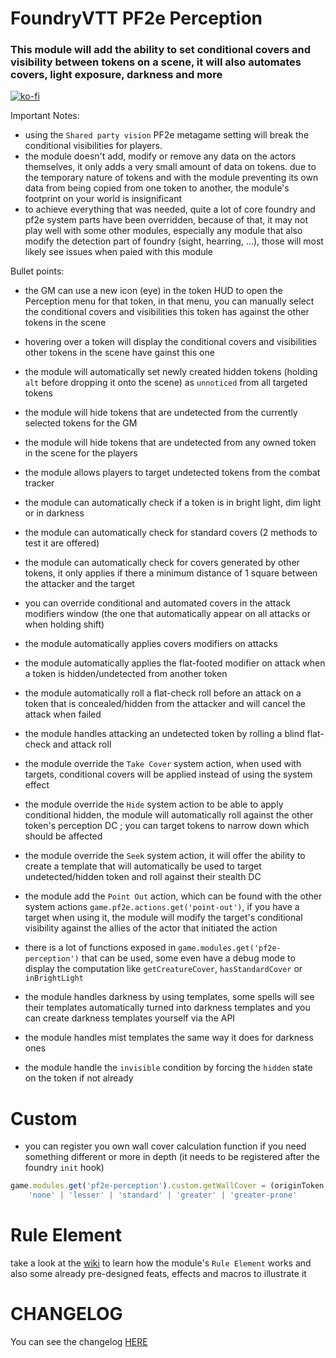 # FoundryVTT PF2e Perception

### This module will add the ability to set conditional covers and visibility between tokens on a scene, it will also automates covers, light exposure, darkness and more

[![ko-fi](https://ko-fi.com/img/githubbutton_sm.svg)](https://ko-fi.com/K3K6M2V13)

Important Notes:

-   using the `Shared party vision` PF2e metagame setting will break the conditional visibilities for players.
-   the module doesn't add, modify or remove any data on the actors themselves, it only adds a very small amount of data on tokens. due to the temporary nature of tokens and with the module preventing its own data from being copied from one token to another, the module's footprint on your world is insignificant
-   to achieve everything that was needed, quite a lot of core foundry and pf2e system parts have been overridden, because of that, it may not play well with some other modules, especially any module that also modify the detection part of foundry (sight, hearring, ...), those will most likely see issues when paied with this module

Bullet points:

-   the GM can use a new icon (eye) in the token HUD to open the Perception menu for that token, in that menu, you can manually select the conditional covers and visibilities this token has against the other tokens in the scene

-   hovering over a token will display the conditional covers and visibilities other tokens in the scene have gainst this one

-   the module will automatically set newly created hidden tokens (holding `alt` before dropping it onto the scene) as `unnoticed` from all targeted tokens

-   the module will hide tokens that are undetected from the currently selected tokens for the GM

-   the module will hide tokens that are undetected from any owned token in the scene for the players

-   the module allows players to target undetected tokens from the combat tracker

-   the module can automatically check if a token is in bright light, dim light or in darkness

-   the module can automatically check for standard covers (2 methods to test it are offered)

-   the module can automatically check for covers generated by other tokens, it only applies if there a minimum distance of 1 square between the attacker and the target

-   you can override conditional and automated covers in the attack modifiers window (the one that automatically appear on all attacks or when holding shift)

-   the module automatically applies covers modifiers on attacks

-   the module automatically applies the flat-footed modifier on attack when a token is hidden/undetected from another token

-   the module automatically roll a flat-check roll before an attack on a token that is concealed/hidden from the attacker and will cancel the attack when failed

-   the module handles attacking an undetected token by rolling a blind flat-check and attack roll

-   the module override the `Take Cover` system action, when used with targets, conditional covers will be applied instead of using the system effect

-   the module override the `Hide` system action to be able to apply conditional hidden, the module will automatically roll against the other token's perception DC ; you can target tokens to narrow down which should be affected

-   the module override the `Seek` system action, it will offer the ability to create a template that will automatically be used to target undetected/hidden token and roll against their stealth DC

-   the module add the `Point Out` action, which can be found with the other system actions `game.pf2e.actions.get('point-out')`, if you have a target when using it, the module will modify the target's conditional visibility against the allies of the actor that initiated the action

-   there is a lot of functions exposed in `game.modules.get('pf2e-perception')` that can be used, some even have a debug mode to display the computation like `getCreatureCover`, `hasStandardCover` or `inBrightLight`

-   the module handles darkness by using templates, some spells will see their templates automatically turned into darkness templates and you can create darkness templates yourself via the API

-   the module handles mist templates the same way it does for darkness ones

-   the module handle the `invisible` condition by forcing the `hidden` state on the token if not already

# Custom

-   you can register you own wall cover calculation function if you need something different or more in depth (it needs to be registered after the foundry `init` hook)

```js
game.modules.get('pf2e-perception').custom.getWallCover = (originToken, targetToken, debug = false) =>
    'none' | 'lesser' | 'standard' | 'greater' | 'greater-prone'
```

# Rule Element

take a look at the [wiki](https://github.com/reonZ/pf2e-perception/wiki#rule-element) to learn how the module's `Rule Element` works and also some already pre-designed feats, effects and macros to illustrate it

# CHANGELOG

You can see the changelog [HERE](./CHANGELOG.md)
